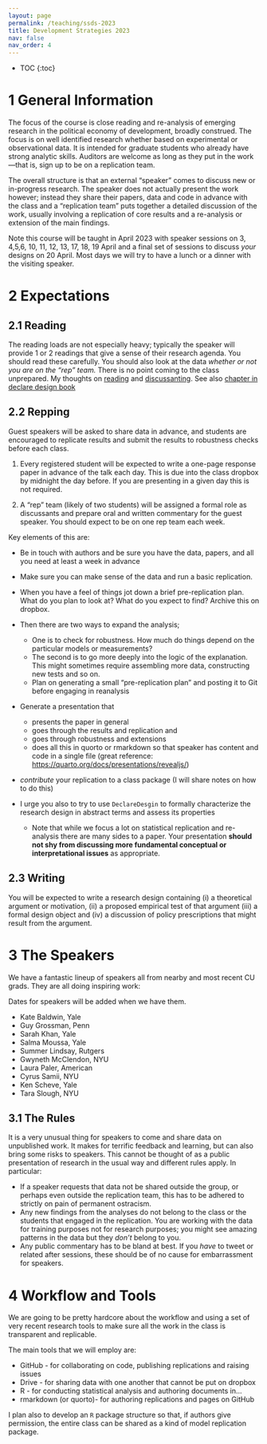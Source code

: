 ```yaml
---
layout: page
permalink: /teaching/ssds-2023
title: Development Strategies 2023
nav: false
nav_order: 4
---
```


-   TOC {:toc}

# 1 General Information

The focus of the course is close reading and re-analysis of emerging
research in the political economy of development, broadly construed. The
focus is on well identified research whether based on experimental or
observational data. It is intended for graduate students who already
have strong analytic skills. Auditors are welcome as long as they put in
the work—that is, sign up to be on a replication team.

The overall structure is that an external “speaker” comes to discuss new
or in-progress research. The speaker does not actually present the work
however; instead they share their papers, data and code in advance with
the class and a “replication team” puts together a detailed discussion
of the work, usually involving a replication of core results and a
re-analysis or extension of the main findings.

Note this course will be taught in April 2023 with speaker sessions on
3, 4,5,6, 10, 11, 12, 13, 17, 18, 19 April and a final set of sessions
to discuss *your* designs on 20 April. Most days we will try to have a
lunch or a dinner with the visiting speaker.

# 2 Expectations

## 2.1 Reading

The reading loads are not especially heavy; typically the speaker will
provide 1 or 2 readings that give a sense of their research agenda. You
should read these carefully. You should also look at the data
<em>whether or not you are on the “rep” team.</em> There is no point
coming to the class unprepared. My thoughts on
<a href="https://macartan.github.io/teaching/how-to-read" rel="nofollow">reading</a>
and
<a href="https://macartan.github.io/teaching/how-to-critique" rel="nofollow">discussanting</a>.
See also [chapter in declare design
book](https://book.declaredesign.org/integration.html#reanalysis)

## 2.2 Repping

Guest speakers will be asked to share data in advance, and students are
encouraged to replicate results and submit the results to robustness
checks before each class.

1.  Every registered student will be expected to write a one-page
    response paper in advance of the talk each day. This is due into the
    class dropbox by midnight the day before. If you are presenting in a
    given day this is not required.

2.  A “rep” team (likely of two students) will be assigned a formal role
    as discussants and prepare oral and written commentary for the guest
    speaker. You should expect to be on one rep team each week.

Key elements of this are:

-   Be in touch with authors and be sure you have the data, papers, and
    all you need at least a week in advance

-   Make sure you can make sense of the data and run a basic
    replication.

-   When you have a feel of things jot down a brief pre-replication
    plan. What do you plan to look at? What do you expect to find?
    Archive this on dropbox.

-   Then there are two ways to expand the analysis;

    -   One is to check for robustness. How much do things depend on the
        particular models or measurements?
    -   The second is to go more deeply into the logic of the
        explanation. This might sometimes require assembling more data,
        constructing new tests and so on.
    -   Plan on generating a small “pre-replication plan” and posting it
        to Git before engaging in reanalysis

-   Generate a presentation that

    -   presents the paper in general
    -   goes through the results and replication and
    -   goes through robustness and extensions
    -   does all this in quorto or rmarkdown so that speaker has content
        and code in a single file (great reference:
        <https://quarto.org/docs/presentations/revealjs/>)

-   *contribute* your replication to a class package (I will share notes
    on how to do this)

-   I urge you also to try to use `DeclareDesgin` to formally
    characterize the research design in abstract terms and assess its
    properties

    -   Note that while we focus a lot on statistical replication and
        re-analysis there are many sides to a paper. Your presentation
        <strong>should not shy from discussing more fundamental
        conceptual or interpretational issues</strong> as appropriate.

## 2.3 Writing

You will be expected to write a research design containing (i) a
theoretical argument or motivation, (ii) a proposed empirical test of
that argument (iii) a formal design object and (iv) a discussion of
policy prescriptions that might result from the argument.

# 3 The Speakers

We have a fantastic lineup of speakers all from nearby and most recent
CU grads. They are all doing inspiring work:

Dates for speakers will be added when we have them.

-   Kate Baldwin, Yale
-   Guy Grossman, Penn
-   Sarah Khan, Yale
-   Salma Moussa, Yale
-   Summer Lindsay, Rutgers
-   Gwyneth McClendon, NYU
-   Laura Paler, American
-   Cyrus Samii, NYU
-   Ken Scheve, Yale
-   Tara Slough, NYU

## 3.1 The Rules

It is a very unusual thing for speakers to come and share data on
unpublished work. It makes for terrific feedback and learning, but can
also bring some risks to speakers. This cannot be thought of as a public
presentation of research in the usual way and different rules apply. In
particular:

-   If a speaker requests that data not be shared outside the group, or
    perhaps even outside the replication team, this has to be adhered to
    strictly on pain of permanent ostracism.
-   Any new findings from the analyses do not belong to the class or the
    students that engaged in the replication. You are working with the
    data for training purposes not for research purposes; you might see
    amazing patterns in the data but they <em>don’t</em> belong to you.
-   Any public commentary has to be bland at best. If you <em>have</em>
    to tweet or related after sessions, these should be of no cause for
    embarrassment for speakers.

# 4 Workflow and Tools

We are going to be pretty hardcore about the workflow and using a set of
very recent research tools to make sure all the work in the class is
transparent and replicable.

The main tools that we will employ are:

-   GitHub - for collaborating on code, publishing replications and
    raising issues
-   Drive - for sharing data with one another that cannot be put on
    dropbox
-   R - for conducting statistical analysis and authoring documents in…
-   rmarkdown (or quorto)- for authoring replications and pages on
    GitHub

I plan also to develop an `R` package structure so that, if authors give
permission, the entire class can be shared as a kind of model
replication package.
